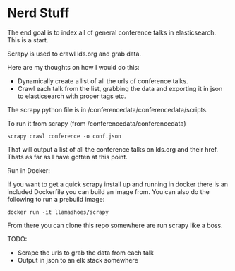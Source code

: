 # Nerd Stuff

The end goal is to index all of general conference talks in elasticsearch. This is a start.

Scrapy is used to crawl lds.org and grab data.

Here are my thoughts on how I would do this:

* Dynamically create a list of all the urls of conference talks.
* Crawl each talk from the list, grabbing the data and exporting it in json to elasticsearch with proper tags etc. 

The scrapy python file is in /conferencedata/conferencedata/scripts.

To run it from scrapy (from /conferencedata/conferencedata)

`scrapy crawl conference -o conf.json`

That will output a list of all the conference talks on lds.org and their href. Thats as far as I have gotten at this point.


Run in Docker:

If you want to get a quick scrapy install up and running in docker there is an included Dockerfile you can build an image from. You can also do the following to run a prebuild image:

`docker run -it llamashoes/scrapy`

From there you can clone this repo somewhere are run scrapy like a boss. 

TODO:

* Scrape the urls to grab the data from each talk
* Output in json to an elk stack somewhere 


